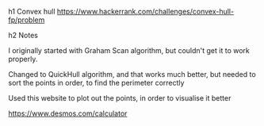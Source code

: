 h1 Convex hull
https://www.hackerrank.com/challenges/convex-hull-fp/problem

h2 Notes

I originally started with Graham Scan algorithm, but couldn't get it to work properly.

Changed to QuickHull algorithm, and that works much better, but needed to sort the points in order, to find the perimeter correctly

Used this website to plot out the points, in order to visualise it better

https://www.desmos.com/calculator
